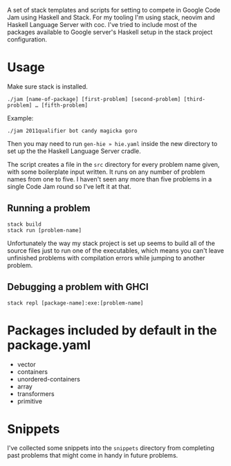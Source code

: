 A set of stack templates and scripts for setting to compete in Google Code Jam using Haskell and Stack. For my tooling I'm using stack, neovim and Haskell Language Server with coc. I've tried to include most of the packages available to Google server's Haskell setup in the stack project configuration.

# Usage

Make sure stack is installed.

```
./jam [name-of-package] [first-problem] [second-problem] [third-problem] … [fifth-problem]
```

Example:

```
./jam 2011qualifier bot candy magicka goro
```

Then you may need to run `gen-hie » hie.yaml` inside the new directory to set up the the Haskell Language Server cradle.

The script creates a file in the `src` directory for every problem name given, with some boilerplate input written. It runs on any number of problem names from one to five. I haven't seen any more than five problems in a single Code Jam round so I've left it at that.

## Running a problem

```
stack build
stack run [problem-name]
```

Unfortunately the way my stack project is set up seems to build all of the source files just to run one of the executables, which means you can't leave unfinished problems with compilation errors while jumping to another problem.

## Debugging a problem with GHCI

```
stack repl [package-name]:exe:[problem-name]
```

# Packages included by default in the package.yaml

- vector
- containers
- unordered-containers
- array
- transformers
- primitive

# Snippets

I've collected some snippets into the `snippets` directory from completing past problems that might come in handy in future problems.
